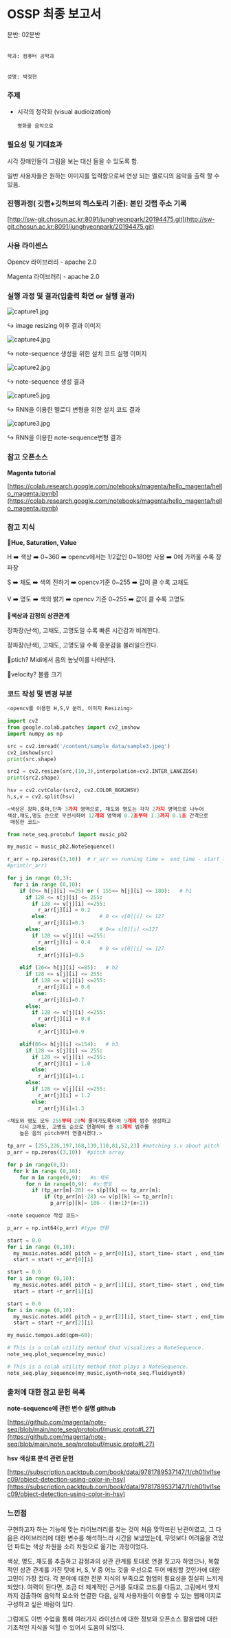 # OSSP 최종 보고서

분반: 02분반

                                                                                            

                                                                                 　　　 학과: 컴퓨터 공학과

                                                                                 　　　 성명: 박정현

### 주제

- 시각의 청각화 (visual audioization)

      명화를 음악으로

### 필요성 및 기대효과

시각 장애인들이 그림을 보는 대신 들을 수 있도록 함.

일반 사용자들은 원하는 이미지를 입력함으로써 연상 되는 멜로디의 음악을 출력 할 수 있음.

### 진행과정( 깃랩+깃허브의 히스토리 기준): 본인 깃랩 주소 기록

[http://sw-git.chosun.ac.kr:8091/junghyeonpark/20194475.git](http://sw-git.chosun.ac.kr:8091/junghyeonpark/20194475.git)

### 사용 라이센스

Opencv 라이브러리 - apache 2.0

Magenta 라이브러리 - apache 2.0

### 실행 과정 및 결과(입출력 화면 or 실행 결과)

![capture1.jpg](OSSP%20%E1%84%8E%E1%85%AC%E1%84%8C%E1%85%A9%E1%86%BC%20%E1%84%87%E1%85%A9%E1%84%80%E1%85%A9%E1%84%89%E1%85%A5%2043de55d99a844380b93b47c2c5b4be1d/capture1.jpg)

↪️ image resizing 이후 결과 이미지

![capture4.jpg](OSSP%20%E1%84%8E%E1%85%AC%E1%84%8C%E1%85%A9%E1%86%BC%20%E1%84%87%E1%85%A9%E1%84%80%E1%85%A9%E1%84%89%E1%85%A5%2043de55d99a844380b93b47c2c5b4be1d/capture4.jpg)

↪️ note-sequence 생성을 위한 설치 코드 실행 이미지

![capture2.jpg](OSSP%20%E1%84%8E%E1%85%AC%E1%84%8C%E1%85%A9%E1%86%BC%20%E1%84%87%E1%85%A9%E1%84%80%E1%85%A9%E1%84%89%E1%85%A5%2043de55d99a844380b93b47c2c5b4be1d/capture2.jpg)

↪️ note-sequence 생성 결과

![capture5.jpg](OSSP%20%E1%84%8E%E1%85%AC%E1%84%8C%E1%85%A9%E1%86%BC%20%E1%84%87%E1%85%A9%E1%84%80%E1%85%A9%E1%84%89%E1%85%A5%2043de55d99a844380b93b47c2c5b4be1d/capture5.jpg)

↪️ RNN을 이용한 멜로디 변형을 위한 설치 코드 결과

![capture3.jpg](OSSP%20%E1%84%8E%E1%85%AC%E1%84%8C%E1%85%A9%E1%86%BC%20%E1%84%87%E1%85%A9%E1%84%80%E1%85%A9%E1%84%89%E1%85%A5%2043de55d99a844380b93b47c2c5b4be1d/capture3.jpg)

↪️ RNN을 이용한 note-sequence변형 결과

### 참고 오픈소스

**Magenta tutorial**

[https://colab.research.google.com/notebooks/magenta/hello_magenta/hello_magenta.ipynb](https://colab.research.google.com/notebooks/magenta/hello_magenta/hello_magenta.ipynb)

### 참고 지식

🔸**Hue, Saturation, Value**

H ➡️ 색상 ➡️ 0~360 ➡️ opencv에서는 1/2값인 0~180만 사용 ➡️ 0에 가까울 수록 장파장

S ➡️ 채도 ➡️ 색의 진하기  ➡️ opencv기준 0~255 ➡️ 값이 클 수록 고채도

V ➡️ 명도 ➡️ 색의 밝기 ➡️ opencv 기준 0~255 ➡️ 값이 클 수록 고명도

🔸**색상과 감정의 상관관계**

장파장(난색), 고채도, 고명도일 수록 빠른 시간감과 비례한다.

장파장(난색), 고채도, 고명도일 수록 흥분감을 불러일으킨다.

🔸ptich? Midi에서 음의 높낮이를 나타낸다.

🔸velocity? 볼륨 크기

### 코드 작성 및 변경 부분

```python
<opencv를 이용한 H,S,V 분리, 이미지 Resizing>

import cv2
from google.colab.patches import cv2_imshow
import numpy as np

src = cv2.imread('/content/sample_data/sample3.jpeg')
cv2_imshow(src)
print(src.shape)

src2 = cv2.resize(src,(10,3),interpolation=cv2.INTER_LANCZOS4)
print(src2.shape)

hsv = cv2.cvtColor(src2, cv2.COLOR_BGR2HSV)
h,s,v = cv2.split(hsv)
```

```python
<색상은 장파,중파,단파 3가지 영역으로, 채도와 명도는 각각 2가지 영역으로 나누어
색상,채도,명도 순으로 우선시하여 12개의 영역에 0.2초부터 1.3까지 0.1초 간격으로
 매칭한 코드>

from note_seq.protobuf import music_pb2

my_music = music_pb2.NoteSequence()

r_arr = np.zeros((3,10))  # r_arr => running time =  end_time - start_time 
#print(r_arr)

for j in range (0,3):
  for i in range (0,10):
    if (0<= h[j][i] <=25) or ( 155<= h[j][i] <= 180):   # h1
      if 128 <= s[j][i] <= 255:
        if 128 <= v[j][i] <=255:
          r_arr[j][i] = 0.2
        else:                 # 0 <= v[0][i] <= 127
          r_arr[j][i]=0.3
      else:                   # 0<= s[0][i] <=127
        if 128 <= v[j][i] <=255:
          r_arr[j][i] = 0.4
        else:                 # 0 <= v[0][i] <= 127
          r_arr[j][i]=0.5
      
    elif (26<= h[j][i] <=85):   # h2
      if 128 <= s[j][i] <= 255:
        if 128 <= v[j][i] <=255:
          r_arr[j][i] = 0.6
        else:                 
          r_arr[j][i]=0.7
      else:                   
        if 128 <= v[j][i] <=255:
          r_arr[j][i] = 0.8
        else:                 
          r_arr[j][i]=0.9

    elif(86<= h[j][i] <=154):   # h3
      if 128 <= s[j][i] <= 255:
        if 128 <= v[j][i] <=255:
          r_arr[j][i] = 1.0
        else:                 
          r_arr[j][i]=1.1
      else:                   
        if 128 <= v[j][i] <=255:
          r_arr[j][i] = 1.2
        else:                 
          r_arr[j][i]=1.3
```

```python
<채도와 명도 모두 255부터 28씩 줄어가도록하여 9개의 범주 생성하고
	다시 고채도, 고명도 순으로 연결하여 총 81개의 범주를 
	높은 음의 pitch부터 연결시켰다.>

tp_arr = [255,226,197,168,139,110,81,52,23] #matching s,v about pitch 
p_arr = np.zeros((3,10))  #pitch array

for p in range(0,3):
  for k in range (0,10):
    for m in range(0,9):   #s:채도
      for n in range(0,9):  #v:명도
        if (tp_arr[m]-28) <= s[p][k] <= tp_arr[m]:
            if (tp_arr[n]-28) <= v[p][k] <= tp_arr[n]:
              p_arr[p][k]= 106 - ((m+1)*(n+1))
```

```python
<note sequence 작성 코드>

p_arr = np.int64(p_arr) #type 변환

start = 0.0
for i in range (0,10):
  my_music.notes.add( pitch = p_arr[0][i], start_time= start , end_time= start + r_arr[0][i], program=0, velocity=80)
  start = start +r_arr[0][i]

start = 0.0
for i in range (0,10):
  my_music.notes.add( pitch = p_arr[1][i], start_time= start , end_time= start + r_arr[1][i] ,program=0, velocity=80)
  start = start +r_arr[1][i]

start = 0.0
for i in range (0,10):
  my_music.notes.add( pitch = p_arr[2][i], start_time= start , end_time= start + r_arr[2][i] ,program=0, velocity=80)
  start = start +r_arr[2][i]

my_music.tempos.add(qpm=60);

# This is a colab utility method that visualizes a NoteSequence.
note_seq.plot_sequence(my_music)

# This is a colab utility method that plays a NoteSequence.
note_seq.play_sequence(my_music,synth=note_seq.fluidsynth)
```

### 출처에 대한 참고 문헌 목록

**note-sequence에 관한 변수 설명 github**

[https://github.com/magenta/note-seq/blob/main/note_seq/protobuf/music.proto#L27](https://github.com/magenta/note-seq/blob/main/note_seq/protobuf/music.proto#L27)

**hsv 색상표 분석 관련 문헌**

[https://subscription.packtpub.com/book/data/9781789537147/1/ch01lvl1sec09/object-detection-using-color-in-hsv](https://subscription.packtpub.com/book/data/9781789537147/1/ch01lvl1sec09/object-detection-using-color-in-hsv)

### 느낀점

구현하고자 하는 기능에 맞는 라이브러리를 찾는 것이 처음 맞딱뜨린 난관이였고, 그 다음은 라이브러리에 대한 변수를 해석하느라 시간을 보냈었는데, 무엇보다 어려움을 겪었던 파트는 색상 차원을 소리 차원으로 옮기는 과정이었다. 

색상, 명도, 채도를 추출하고 감정과의 상관 관계를 토대로 연결 짓고자 하였으나, 복합적인 상관 관계를 가진 탓에 H, S, V 중 어느 것을 우선으로 두어 매칭할 것인가에 대한 고민이 가장 컸다.  각 분야에 대한 전문 지식의 부족으로 협업의 필요성을 절실히 느끼게 되었다. 
여력이 된다면, 조금 더 체계적인 근거를 토대로 코드를 다듬고, 그림에서 엣지까지 검출하여 음악적 요소와 연결한 다음, 실제 사용자들이 이용할 수 있는 웹페이지로 구성하고 싶은 바람이 있다.

그럼에도 이번 수업을 통해 여러가지 라이선스에 대한 정보와 오픈소스 활용법에 대한 기초적인 지식을 익힐 수 있어서 도움이 되었다.